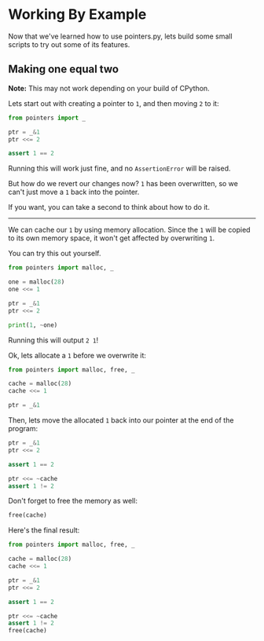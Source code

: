 # Working By Example

Now that we've learned how to use pointers.py, lets build some small scripts to try out some of its features.

## Making one equal two

**Note:** This may not work depending on your build of CPython.

Lets start out with creating a pointer to `1`, and then moving `2` to it:

```py
from pointers import _

ptr = _&1
ptr <<= 2

assert 1 == 2
```

Running this will work just fine, and no `AssertionError` will be raised.

But how do we revert our changes now? `1` has been overwritten, so we can't just move a `1` back into the pointer.

If you want, you can take a second to think about how to do it.

---

We can cache our `1` by using memory allocation. Since the `1` will be copied to its own memory space, it won't get affected by overwriting `1`.

You can try this out yourself.

```py
from pointers import malloc, _

one = malloc(28)
one <<= 1

ptr = _&1
ptr <<= 2

print(1, ~one)
```

Running this will output `2 1`!

Ok, lets allocate a `1` before we overwrite it:

```py
from pointers import malloc, free, _

cache = malloc(28)
cache <<= 1

ptr = _&1
```

Then, lets move the allocated `1` back into our pointer at the end of the program:

```py
ptr = _&1
ptr <<= 2

assert 1 == 2

ptr <<= ~cache
assert 1 != 2
```

Don't forget to free the memory as well:

```py
free(cache)
```

Here's the final result:

```py
from pointers import malloc, free, _

cache = malloc(28)
cache <<= 1

ptr = _&1
ptr <<= 2

assert 1 == 2

ptr <<= ~cache
assert 1 != 2
free(cache)
```
